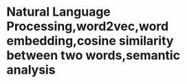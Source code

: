 # Natural Language Processing,word2vec,word embedding,cosine similarity between two words,semantic analysis
